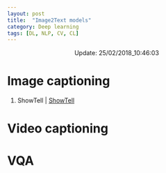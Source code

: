 ```yaml
---
layout: post
title:  "Image2Text models"
category: Deep learning
tags: [DL, NLP, CV, CL]
---
```






<center> Update: 25/02/2018_10:46:03</center>

  	
  	
  	
# Image captioning  	
1. ShowTell | [ShowTell](https://rawgit.com/elbayadm/PaperNotes/master/im2text/ShowTell.md.html)
  	
# Video captioning  	
  	
# VQA  	
